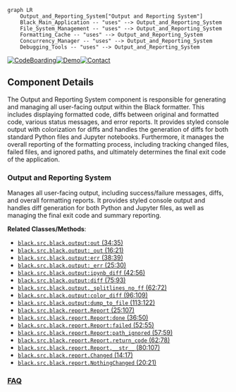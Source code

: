 ```mermaid
graph LR
    Output_and_Reporting_System["Output and Reporting System"]
    Black_Main_Application -- "uses" --> Output_and_Reporting_System
    File_System_Management -- "uses" --> Output_and_Reporting_System
    Formatting_Cache -- "uses" --> Output_and_Reporting_System
    Concurrency_Manager -- "uses" --> Output_and_Reporting_System
    Debugging_Tools -- "uses" --> Output_and_Reporting_System
```
[![CodeBoarding](https://img.shields.io/badge/Generated%20by-CodeBoarding-9cf?style=flat-square)](https://github.com/CodeBoarding/CodeBoarding)[![Demo](https://img.shields.io/badge/Try%20our-Demo-blue?style=flat-square)](https://www.codeboarding.org/demo)[![Contact](https://img.shields.io/badge/Contact%20us%20-%20contact@codeboarding.org-lightgrey?style=flat-square)](mailto:contact@codeboarding.org)

## Component Details

The Output and Reporting System component is responsible for generating and managing all user-facing output within the Black formatter. This includes displaying formatted code, diffs between original and formatted code, various status messages, and error reports. It provides styled console output with colorization for diffs and handles the generation of diffs for both standard Python files and Jupyter notebooks. Furthermore, it manages the overall reporting of the formatting process, including tracking changed files, failed files, and ignored paths, and ultimately determines the final exit code of the application.

### Output and Reporting System
Manages all user-facing output, including success/failure messages, diffs, and overall formatting reports. It provides styled console output and handles diff generation for both Python and Jupyter files, as well as managing the final exit code and summary reporting.


**Related Classes/Methods**:

- <a href="https://github.com/psf/black/blob/master/src/black/output.py#L34-L35" target="_blank" rel="noopener noreferrer">`black.src.black.output:out` (34:35)</a>
- <a href="https://github.com/psf/black/blob/master/src/black/output.py#L16-L21" target="_blank" rel="noopener noreferrer">`black.src.black.output:_out` (16:21)</a>
- <a href="https://github.com/psf/black/blob/master/src/black/output.py#L38-L39" target="_blank" rel="noopener noreferrer">`black.src.black.output:err` (38:39)</a>
- <a href="https://github.com/psf/black/blob/master/src/black/output.py#L25-L30" target="_blank" rel="noopener noreferrer">`black.src.black.output:_err` (25:30)</a>
- <a href="https://github.com/psf/black/blob/master/src/black/output.py#L42-L56" target="_blank" rel="noopener noreferrer">`black.src.black.output:ipynb_diff` (42:56)</a>
- <a href="https://github.com/psf/black/blob/master/src/black/output.py#L75-L93" target="_blank" rel="noopener noreferrer">`black.src.black.output:diff` (75:93)</a>
- <a href="https://github.com/psf/black/blob/master/src/black/output.py#L62-L72" target="_blank" rel="noopener noreferrer">`black.src.black.output._splitlines_no_ff` (62:72)</a>
- <a href="https://github.com/psf/black/blob/master/src/black/output.py#L96-L109" target="_blank" rel="noopener noreferrer">`black.src.black.output:color_diff` (96:109)</a>
- <a href="https://github.com/psf/black/blob/master/src/black/output.py#L113-L122" target="_blank" rel="noopener noreferrer">`black.src.black.output:dump_to_file` (113:122)</a>
- <a href="https://github.com/psf/black/blob/master/src/black/report.py#L25-L107" target="_blank" rel="noopener noreferrer">`black.src.black.report.Report` (25:107)</a>
- <a href="https://github.com/psf/black/blob/master/src/black/report.py#L36-L50" target="_blank" rel="noopener noreferrer">`black.src.black.report.Report:done` (36:50)</a>
- <a href="https://github.com/psf/black/blob/master/src/black/report.py#L52-L55" target="_blank" rel="noopener noreferrer">`black.src.black.report.Report:failed` (52:55)</a>
- <a href="https://github.com/psf/black/blob/master/src/black/report.py#L57-L59" target="_blank" rel="noopener noreferrer">`black.src.black.report.Report:path_ignored` (57:59)</a>
- <a href="https://github.com/psf/black/blob/master/src/black/report.py#L62-L78" target="_blank" rel="noopener noreferrer">`black.src.black.report.Report.return_code` (62:78)</a>
- <a href="https://github.com/psf/black/blob/master/src/black/report.py#L80-L107" target="_blank" rel="noopener noreferrer">`black.src.black.report.Report.__str__` (80:107)</a>
- <a href="https://github.com/psf/black/blob/master/src/black/report.py#L14-L17" target="_blank" rel="noopener noreferrer">`black.src.black.report.Changed` (14:17)</a>
- <a href="https://github.com/psf/black/blob/master/src/black/report.py#L20-L21" target="_blank" rel="noopener noreferrer">`black.src.black.report.NothingChanged` (20:21)</a>




### [FAQ](https://github.com/CodeBoarding/GeneratedOnBoardings/tree/main?tab=readme-ov-file#faq)